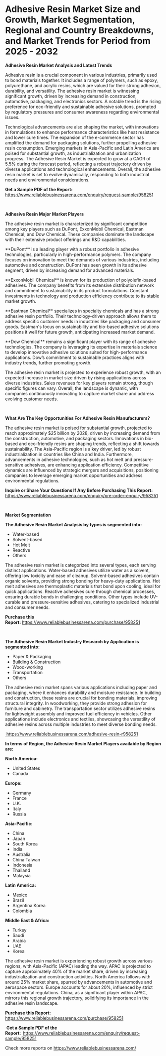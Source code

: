 <p><h1>Adhesive Resin Market Size and Growth, Market Segmentation, Regional and Country Breakdowns, and Market Trends for Period from 2025 -  2032</h1></p><p><strong>Adhesive Resin Market Analysis and Latest Trends</strong></p>
<p><p>Adhesive resin is a crucial component in various industries, primarily used to bond materials together. It includes a range of polymers, such as epoxy, polyurethane, and acrylic resins, which are valued for their strong adhesion, durability, and versatility. The adhesive resin market is witnessing significant growth, driven by increasing demand in construction, automotive, packaging, and electronics sectors. A notable trend is the rising preference for eco-friendly and sustainable adhesive solutions, prompted by regulatory pressures and consumer awareness regarding environmental issues.</p><p>Technological advancements are also shaping the market, with innovations in formulations to enhance performance characteristics like heat resistance and lower cure times. The expansion of the e-commerce sector has amplified the demand for packaging solutions, further propelling adhesive resin consumption. Emerging markets in Asia-Pacific and Latin America are poised for substantial growth, as industrialization and urbanization progress. The Adhesive Resin Market is expected to grow at a CAGR of 5.5% during the forecast period, reflecting a robust trajectory driven by diverse applications and technological enhancements. Overall, the adhesive resin market is set to evolve dynamically, responding to both industrial needs and environmental considerations.</p></p>
<p><strong>Get a Sample PDF of the Report:&nbsp;</strong> <a href="https://www.reliablebusinessarena.com/enquiry/request-sample/958251?utm_campaign=3515&utm_medium=2&utm_source=Github&utm_content=ia&utm_term=01042025&utm_id=adhesive-resin">https://www.reliablebusinessarena.com/enquiry/request-sample/958251</a></p>
<p>&nbsp;</p>
<p><strong>Adhesive Resin Major Market Players</strong></p>
<p><p>The adhesive resin market is characterized by significant competition among key players such as DuPont, ExxonMobil Chemical, Eastman Chemical, and Dow Chemical. These companies dominate the landscape with their extensive product offerings and R&D capabilities.</p><p>**DuPont** is a leading player with a robust portfolio in adhesive technologies, particularly in high-performance polymers. The company focuses on innovation to meet the demands of various industries, including automotive and construction. DuPont has seen growth in its adhesive segment, driven by increasing demand for advanced materials.</p><p>**ExxonMobil Chemical** is known for its production of polyolefin-based adhesives. The company benefits from its extensive distribution network and commitment to sustainability in its product formulations. Constant investments in technology and production efficiency contribute to its stable market growth.</p><p>**Eastman Chemical** specializes in specialty chemicals and has a strong adhesive resin portfolio. Their technology-driven approach allows them to address specific customer needs in industries like packaging and consumer goods. Eastman's focus on sustainability and bio-based adhesive solutions positions it well for future growth, anticipating increased market demand.</p><p>**Dow Chemical** remains a significant player with its range of adhesive technologies. The company is leveraging its expertise in materials science to develop innovative adhesive solutions suited for high-performance applications. Dow’s commitment to sustainable practices aligns with industry trends, further promoting growth.</p><p>The adhesive resin market is projected to experience robust growth, with an expected increase in market size driven by rising applications across diverse industries. Sales revenues for key players remain strong, though specific figures can vary. Overall, the landscape is dynamic, with companies continuously innovating to capture market share and address evolving customer needs.</p></p>
<p>&nbsp;</p>
<p><strong>What Are The Key Opportunities For Adhesive Resin Manufacturers?</strong></p>
<p><p>The adhesive resin market is poised for substantial growth, projected to reach approximately $25 billion by 2028, driven by increasing demand from the construction, automotive, and packaging sectors. Innovations in bio-based and eco-friendly resins are shaping trends, reflecting a shift towards sustainability. The Asia-Pacific region is a key driver, led by robust industrialization in countries like China and India. Furthermore, advancements in adhesive technologies, such as hot melt and pressure-sensitive adhesives, are enhancing application efficiency. Competitive dynamics are influenced by strategic mergers and acquisitions, positioning companies to leverage emerging market opportunities and address environmental regulations.</p></p>
<p><strong>Inquire or Share Your Questions If Any Before Purchasing This Report:</strong> <a href="https://www.reliablebusinessarena.com/enquiry/pre-order-enquiry/958251?utm_campaign=3515&utm_medium=2&utm_source=Github&utm_content=ia&utm_term=01042025&utm_id=adhesive-resin">https://www.reliablebusinessarena.com/enquiry/pre-order-enquiry/958251</a></p>
<p>&nbsp;</p>
<p><strong>Market Segmentation</strong></p>
<p><strong>The Adhesive Resin Market Analysis by types is segmented into:</strong></p>
<p><ul><li>Water-based</li><li>Solvent-based</li><li>Hot Melt</li><li>Reactive</li><li>Others</li></ul></p>
<p><p>The adhesive resin market is categorized into several types, each serving distinct applications. Water-based adhesives utilize water as a solvent, offering low toxicity and ease of cleanup. Solvent-based adhesives contain organic solvents, providing strong bonding for heavy-duty applications. Hot melt adhesives are thermoplastic materials that bond upon cooling, ideal for quick applications. Reactive adhesives cure through chemical processes, ensuring durable bonds in challenging conditions. Other types include UV-curable and pressure-sensitive adhesives, catering to specialized industrial and consumer needs.</p></p>
<p><strong>Purchase this Report:&nbsp;</strong><a href="https://www.reliablebusinessarena.com/purchase/958251?utm_campaign=3515&utm_medium=2&utm_source=Github&utm_content=ia&utm_term=01042025&utm_id=adhesive-resin">https://www.reliablebusinessarena.com/purchase/958251</a></p>
<p>&nbsp;</p>
<p><strong>The Adhesive Resin Market Industry Research by Application is segmented into:</strong></p>
<p><ul><li>Paper & Packaging</li><li>Building & Construction</li><li>Wood-working</li><li>Transportation</li><li>Others</li></ul></p>
<p><p>The adhesive resin market spans various applications including paper and packaging, where it enhances durability and moisture resistance. In building and construction, these resins are crucial for bonding materials, improving structural integrity. In woodworking, they provide strong adhesion for furniture and cabinetry. The transportation sector utilizes adhesive resins for lightweight assembly and improved fuel efficiency in vehicles. Other applications include electronics and textiles, showcasing the versatility of adhesive resins across multiple industries to meet diverse bonding needs.</p></p>
<p><a href="https://www.reliablebusinessarena.com/adhesive-resin-r958251?utm_campaign=3515&utm_medium=2&utm_source=Github&utm_content=ia&utm_term=01042025&utm_id=adhesive-resin">&nbsp;https://www.reliablebusinessarena.com/adhesive-resin-r958251</a></p>
<p><strong>In terms of Region, the Adhesive Resin Market Players available by Region are:</strong></p>
<p>
    <p> <strong> North America: </strong>
        <ul>
            <li>United States</li>
            <li>Canada</li>
        </ul>
        </p> 
    <p> <strong> Europe: </strong>
        <ul>
            <li>Germany</li>
            <li>France</li>
            <li>U.K.</li>
            <li>Italy</li>
            <li>Russia</li>
        </ul>
        </p> 
    <p> <strong> Asia-Pacific: </strong>
        <ul>
            <li>China</li>
            <li>Japan</li>
            <li>South Korea</li>
            <li>India</li>
            <li>Australia</li>
            <li>China Taiwan</li>
            <li>Indonesia</li>
            <li>Thailand</li>
            <li>Malaysia</li>
        </ul>
        </p> 
    <p> <strong> Latin America: </strong>
        <ul>
            <li>Mexico</li>
            <li>Brazil</li>
            <li>Argentina Korea</li>
            <li>Colombia</li>
        </ul>
        </p> 
    <p> <strong> Middle East & Africa: </strong>
        <ul>
            <li>Turkey</li>
            <li>Saudi</li>
            <li>Arabia</li>
            <li>UAE</li>
            <li>Korea</li>
        </ul>
    </p>
    </p>
<p><p>The adhesive resin market is experiencing robust growth across various regions, with Asia-Pacific (APAC) leading the way. APAC is projected to capture approximately 40% of the market share, driven by increasing industrialization and construction activities. North America follows with around 25% market share, spurred by advancements in automotive and aerospace sectors. Europe accounts for about 20%, influenced by strict environmental regulations. China, as a significant player within APAC, mirrors this regional growth trajectory, solidifying its importance in the adhesive resin landscape.</p></p>
<p><strong>Purchase this Report: </strong><a href="https://www.reliablebusinessarena.com/purchase/958251?utm_campaign=3515&utm_medium=2&utm_source=Github&utm_content=ia&utm_term=01042025&utm_id=adhesive-resin">https://www.reliablebusinessarena.com/purchase/958251</a></p>
<p>&nbsp;<strong>Get a Sample PDF of the Report:&nbsp;&nbsp;</strong><a href="https://www.reliablebusinessarena.com/enquiry/request-sample/958251?utm_campaign=3515&utm_medium=2&utm_source=Github&utm_content=ia&utm_term=01042025&utm_id=adhesive-resin">https://www.reliablebusinessarena.com/enquiry/request-sample/958251</a></p>
<p><strong></strong></p>
<p>Check more reports on <a href="https://www.reliablebusinessarena.com/?utm_campaign=3515&utm_medium=2&utm_source=Github&utm_content=ia&utm_term=01042025&utm_id=adhesive-resin">https://www.reliablebusinessarena.com/</a></p>